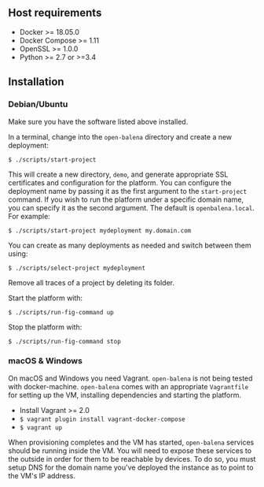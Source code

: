 
## Host requirements

- Docker >= 18.05.0
- Docker Compose >= 1.11
- OpenSSL >= 1.0.0
- Python >= 2.7 or >=3.4

## Installation

### Debian/Ubuntu

Make sure you have the software listed above installed.

In a terminal, change into the `open-balena` directory and create a new
deployment:

    $ ./scripts/start-project

This will create a new directory, `demo`, and generate appropriate SSL
certificates and configuration for the platform. You can configure the
deployment name by passing it as the first argument to the `start-project`
command. If you wish to run the platform under a specific domain name,
you can specify it as the second argument. The default is `openbalena.local`.
For example:

    $ ./scripts/start-project mydeployment my.domain.com

You can create as many deployments as needed and switch between them using:

    $ ./scripts/select-project mydeployment

Remove all traces of a project by deleting its folder.

Start the platform with:

    $ ./scripts/run-fig-command up

Stop the platform with:

    $ ./scripts/run-fig-command stop

### macOS & Windows

On macOS and Windows you need Vagrant. `open-balena` is not being tested with
docker-machine. `open-balena` comes with an appropriate `Vagrantfile` for
setting up the VM, installing dependencies and starting the platform.

- Install Vagrant >= 2.0
- `$ vagrant plugin install vagrant-docker-compose`
- `$ vagrant up`

When provisioning completes and the VM has started, `open-balena` services
should be running inside the VM. You will need to expose these services to
the outside in order for them to be reachable by devices. To do so, you must
setup DNS for the domain name you've deployed the instance as to point to the
VM's IP address.
